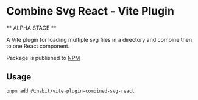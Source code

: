 # Combine Svg React - Vite Plugin

** ALPHA STAGE **

A Vite plugin for loading multiple svg files in a directory and combine then to one React component.

Package is published to [NPM](https://www.npmjs.com/package/@inabit/vite-plugin-combined-svg-react)

## Usage

```shell
pnpm add @inabit/vite-plugin-combined-svg-react
```
